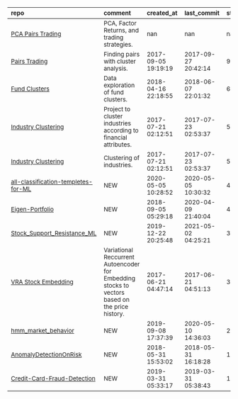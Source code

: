 | <sub>repo</sub>                                                                                                                                  | <sub>comment</sub>                                                                                        | <sub>created_at</sub>          | <sub>last_commit</sub>         | <sub>star_count</sub>   | <sub>repo_status</sub>              | <sub>rating</sub>   |
|:-------------------------------------------------------------------------------------------------------------------------------------------------|:----------------------------------------------------------------------------------------------------------|:-------------------------------|:-------------------------------|:------------------------|:------------------------------------|:--------------------|
| <sub>[PCA Pairs Trading](https://github.com/joelQF/quant-finance/tree/master/Artificial_IntelIigence_for_Trading)</sub>                          | <sub>PCA, Factor Returns, and trading strategies.</sub>                                                   | <sub>nan</sub>                 | <sub>nan</sub>                 | <sub>nan</sub>          | <sub>:heavy_check_mark:</sub>       | <sub></sub>         |
| <sub>[Pairs Trading](https://github.com/marketneutral/pairs-trading-with-ML/blob/master/Pairs%2BTrading%2Bwith%2BMachine%2BLearning.ipynb)</sub> | <sub>Finding pairs with cluster analysis.</sub>                                                           | <sub>2017-09-05 19:19:19</sub> | <sub>2017-09-27 20:42:14</sub> | <sub>95.0</sub>         | <sub>:heavy_multiplication_x:</sub> | <sub></sub>         |
| <sub>[Fund Clusters](https://github.com/frechfrechfrech/Mutual-Fund-Market-Clusters/blob/master/Initial%20Data%20Exploration.ipynb)</sub>        | <sub>Data exploration of fund clusters.</sub>                                                             | <sub>2018-04-16 22:18:55</sub> | <sub>2018-06-07 22:01:32</sub> | <sub>6.0</sub>          | <sub>:heavy_multiplication_x:</sub> | <sub></sub>         |
| <sub>[Industry Clustering](https://github.com/SeanMcOwen/FinanceAndPython.com-ClusteringIndustries)</sub>                                        | <sub>Project to cluster industries according to financial attributes.</sub>                               | <sub>2017-07-21 02:12:51</sub> | <sub>2017-07-23 02:53:37</sub> | <sub>5.0</sub>          | <sub>:heavy_multiplication_x:</sub> | <sub></sub>         |
| <sub>[Industry Clustering](https://github.com/SeanMcOwen/FinanceAndPython.com-ClusteringIndustries)</sub>                                        | <sub>Clustering of industries.</sub>                                                                      | <sub>2017-07-21 02:12:51</sub> | <sub>2017-07-23 02:53:37</sub> | <sub>5.0</sub>          | <sub>:heavy_multiplication_x:</sub> | <sub></sub>         |
| <sub>[all-classification-templetes-for-ML](https://github.com/sayantann11/all-classification-templetes-for-ML)</sub>                             | <sub>NEW</sub>                                                                                            | <sub>2020-05-05 10:28:52</sub> | <sub>2020-05-05 10:30:32</sub> | <sub>44.0</sub>         | <sub>:heavy_check_mark:</sub>       | <sub></sub>         |
| <sub>[Eigen-Portfolio](https://github.com/Gustrigos/Eigen-Portfolio)</sub>                                                                       | <sub>NEW</sub>                                                                                            | <sub>2018-09-05 05:29:18</sub> | <sub>2020-04-09 21:40:04</sub> | <sub>41.0</sub>         | <sub>:heavy_check_mark:</sub>       | <sub></sub>         |
| <sub>[Stock_Support_Resistance_ML](https://github.com/judopro/Stock_Support_Resistance_ML)</sub>                                                 | <sub>NEW</sub>                                                                                            | <sub>2019-12-22 20:25:48</sub> | <sub>2021-05-02 04:25:21</sub> | <sub>37.0</sub>         | <sub>:heavy_check_mark:</sub>       | <sub></sub>         |
| <sub>[VRA Stock Embedding](https://github.com/ml-hongkong/stock2vec)</sub>                                                                       | <sub>Variational Reccurrent Autoencoder for Embedding stocks to vectors based on the price history.</sub> | <sub>2017-06-21 04:47:14</sub> | <sub>2017-06-21 04:51:13</sub> | <sub>34.0</sub>         | <sub>:heavy_multiplication_x:</sub> | <sub></sub>         |
| <sub>[hmm_market_behavior](https://github.com/lamres/hmm_market_behavior)</sub>                                                                  | <sub>NEW</sub>                                                                                            | <sub>2019-09-08 17:37:39</sub> | <sub>2020-05-10 14:36:03</sub> | <sub>28.0</sub>         | <sub>:heavy_check_mark:</sub>       | <sub></sub>         |
| <sub>[AnomalyDetectionOnRisk](https://github.com/SimonWesterlindVPD/AnomalyDetectionOnRisk)</sub>                                                | <sub>NEW</sub>                                                                                            | <sub>2018-05-31 15:53:02</sub> | <sub>2018-05-31 16:18:28</sub> | <sub>12.0</sub>         | <sub>:heavy_multiplication_x:</sub> | <sub></sub>         |
| <sub>[Credit-Card-Fraud-Detection](https://github.com/sharmaroshan/Credit-Card-Fraud-Detection)</sub>                                            | <sub>NEW</sub>                                                                                            | <sub>2019-03-31 05:33:17</sub> | <sub>2019-03-31 05:38:43</sub> | <sub>11.0</sub>         | <sub>:heavy_multiplication_x:</sub> | <sub></sub>         |